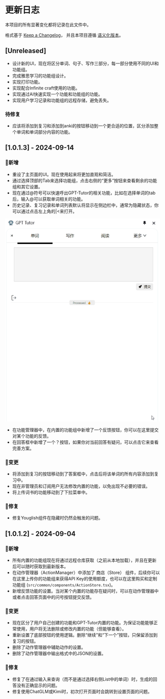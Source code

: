 # 更新日志

本项目的所有显著变化都将记录在此文件中。

格式基于 [Keep a Changelog](https://keepachangelog.com/zh-CN/1.0.0/)，
并且本项目遵循 [语义化版本](https://semver.org/lang/zh-CN/)。

## [Unreleased]

- 设计新的UI，现在将区分单词、句子、写作三部分，每一部分使用不同的UI和功能组。
- 完成雅思学习的功能组设计。
- 实现打印功能。
- 实现配合Infinite craft使用的功能。
- 实现通过AI快速实现一个功能和功能组的功能。
- 实现用户学习记录和功能组的远程存储，避免丢失。

### 待修复
- 应该将添加到复习和添加到anki的按钮移动到一个更合适的位置，区分添加整个单词和单词部分内容的功能。

## [1.0.1.3] - 2024-09-14

### 🎉新增
- 重设了主页面的UI。现在使用起来将更加直观和简洁。
- 通过选择顶部的Tab来选择功能组，点击右侧的“更多”按钮来查看剩余的功能组和其它设置。
- 现在通过@符号可以快速呼出GPT-Tutor的相关功能，比如在选择单词的tab后，输入@可以获取单词相关的功能。
- 历史记录、复习记录和单词列表默认将显示在侧边栏中，通常为隐藏状态，你可以通过点击左上角的|<来打开。

![alt text](8.gif)

- 在功能管理器中，在内置的功能组中新增了一个反馈按钮，你可以在这里提交对某个功能的反馈。
- 在回答框中新增了一个？按钮，如果你对当前回答有疑问，可以点击它来查看完善方案。

### 🔄变更
- 将添加到复习的按钮移动到了答案框中，点击后将该单词的所有内容添加到复习中。
- 现在非管理员和订阅用户无法修改内置的功能，以免出现不必要的错误。
- 将上传词书的功能移动到了下拉菜单中。

### 🐛修复
- 修复Youglish组件在隐藏时仍然会触发的问题。




## [1.0.1.2] - 2024-09-04

### 🎉新增
- 所有内置的功能组现在将通过远程仓库获取（之前从本地加载），并且在更新后可以随时获取到最新版本。
- 在动作管理器（ActionManager）中添加了 商店（Store） 组件，后续你可以在这里上传你的功能组来获得API Key的使用额度，也可以在这里购买和定制功能组 (`src/common/components/ActionStore.tsx`)。
- 新增反馈功能的设置。当对某个内置的功能存在疑问时，可以在动作管理器中或者点击回答页面中的问号按钮提交反馈。

### 🔄变更
- 现在区分了用户自己创建的功能和GPT-Tutor内置的功能。为保证功能能够正常使用，用户将无法删除或修改内置的功能（但能够查看）。
- 重新设置了底部按钮的使用逻辑。删除“继续”和“下一个”按钮，只保留添加到复习的按钮。
- 删除了动作管理器中辅助动作的设置。
- 删除了动作管理器中输出格式中的JSON的设置。

### 🐛修复
- 修复了在通过输入来查询（而不是通过选择右侧List中的单词）时，生成的回答没有正确显示的问题。
- 修复使用ChatGLM或Kimi时，初次打开页面时会跳转到设置页面的问题。

